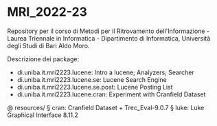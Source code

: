 # MRI_2022-23
Repository per il corso di Metodi per il Ritrovamento dell'Informazione - Laurea Triennale in Informatica - Dipartimento di Informatica, Università degli Studi di Bari Aldo Moro.

Descrizione dei package:

- di.uniba.it.mri2223.lucene: Intro a lucene; Analyzers; Searcher
- di.uniba.it.mri2223.lucene.se: Lucene Search Engine
- di.uniba.it.mri2223.lucene.se.post: Lucene Posting List
- di.uniba.it.mri2223.lucene.cran: Experiment with Cranfield Dataset

@ resources/
 § cran: Cranfield Dataset + Trec_Eval-9.0.7
 § luke: Luke Graphical Interface 8.11.2
